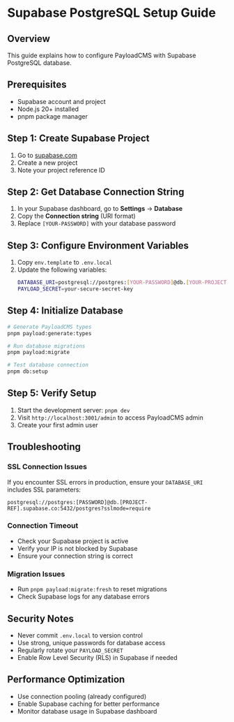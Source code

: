 # Supabase PostgreSQL Setup Guide

## Overview

This guide explains how to configure PayloadCMS with Supabase PostgreSQL database.

## Prerequisites

- Supabase account and project
- Node.js 20+ installed
- pnpm package manager

## Step 1: Create Supabase Project

1. Go to [supabase.com](https://supabase.com)
2. Create a new project
3. Note your project reference ID

## Step 2: Get Database Connection String

1. In your Supabase dashboard, go to **Settings** → **Database**
2. Copy the **Connection string** (URI format)
3. Replace `[YOUR-PASSWORD]` with your database password

## Step 3: Configure Environment Variables

1. Copy `env.template` to `.env.local`
2. Update the following variables:
   ```bash
   DATABASE_URI=postgresql://postgres:[YOUR-PASSWORD]@db.[YOUR-PROJECT-REF].supabase.co:5432/postgres
   PAYLOAD_SECRET=your-secure-secret-key
   ```

## Step 4: Initialize Database

```bash
# Generate PayloadCMS types
pnpm payload:generate:types

# Run database migrations
pnpm payload:migrate

# Test database connection
pnpm db:setup
```

## Step 5: Verify Setup

1. Start the development server: `pnpm dev`
2. Visit `http://localhost:3001/admin` to access PayloadCMS admin
3. Create your first admin user

## Troubleshooting

### SSL Connection Issues

If you encounter SSL errors in production, ensure your `DATABASE_URI` includes SSL parameters:

```
postgresql://postgres:[PASSWORD]@db.[PROJECT-REF].supabase.co:5432/postgres?sslmode=require
```

### Connection Timeout

- Check your Supabase project is active
- Verify your IP is not blocked by Supabase
- Ensure your connection string is correct

### Migration Issues

- Run `pnpm payload:migrate:fresh` to reset migrations
- Check Supabase logs for any database errors

## Security Notes

- Never commit `.env.local` to version control
- Use strong, unique passwords for database access
- Regularly rotate your `PAYLOAD_SECRET`
- Enable Row Level Security (RLS) in Supabase if needed

## Performance Optimization

- Use connection pooling (already configured)
- Enable Supabase caching for better performance
- Monitor database usage in Supabase dashboard
